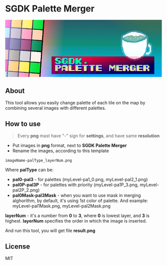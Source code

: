 # SGDK Palette Merger

![paletteMergerForSGDK_logo](https://github.com/bolon667/paletteMergerForSGDK/blob/main/gitImages/SGDK_paletteMerger_logo.jpg)

## About

This tool allows you easily change palette of each tile on the map by combining several images with different palettes.

## How to use

> Every **png** mast have "-" sign for **settings**, and have same **resolution**


- Put images in **png** format, next to **SGDK Palette Merger**
- Rename the images, according to this template
```
imageName-palType_layerNum.png
```

Where **palType** can be:

- **pal0-pal3** - for palettes (myLevel-pa1_0.png, myLevel-pal2_1.png)
- **pal0P-pal3P** - for palettes with priority (myLevel-pa1P_3.png, myLevel-pal2P_2.png)
- **pal0Mask-pal3Mask** - when you want to use mask in merging alghorithm, by default, it's using 1st color of palette. And example: myLevel-pal1Mask.png, myLevel-pal2Mask.png

**layerNum** - it's a number from **0** to **3**, where **0** is lowest layer, and **3** is highest. **layerNum** specifies the order in which the image is inserted.

And run this tool, you will get file **result.png**

## License

MIT
